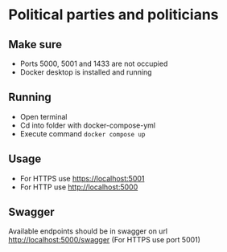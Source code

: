 # Political parties and politicians

## Make sure
- Ports 5000, 5001 and 1433 are not occupied
- Docker desktop is installed and running

## Running
- Open terminal
- Cd into folder with docker-compose-yml
- Execute command `docker compose up`

## Usage
- For HTTPS use [https://localhost:5001](https://localhost:5001)
- For HTTP use [http://localhost:5000](http://localhost:5000)

## Swagger
Available endpoints should be in swagger on url [http://localhost:5000/swagger](http://localhost:5000/swagger) (For HTTPS use port 5001)

